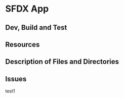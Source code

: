 # SFDX  App

## Dev, Build and Test


## Resources


## Description of Files and Directories


## Issues
test1

